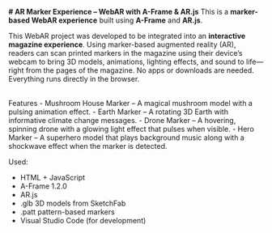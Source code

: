 **# AR Marker Experience – WebAR with A-Frame & AR.js**
This is a **marker-based WebAR experience** built using **A-Frame** and **AR.js**.


This WebAR project was developed to be integrated into an **interactive magazine experience**. Using marker-based augmented reality (AR), readers can scan printed markers in the magazine using their device’s webcam to bring 3D models, animations, lighting effects, and sound to life—right from the pages of the magazine. No apps or downloads are needed. Everything runs directly in the browser. 


<br>
Features
- Mushroom House Marker – A magical mushroom model with a pulsing animation effect.
- Earth Marker – A rotating 3D Earth with informative climate change messages.
- Drone Marker – A hovering, spinning drone with a glowing light effect that pulses when visible.
- Hero Marker – A superhero model that plays background music along with a shockwave effect when the marker is detected.
</br>

Used:
- HTML + JavaScript
- A-Frame 1.2.0
- AR.js
- .glb 3D models from SketchFab
- .patt pattern-based markers
- Visual Studio Code (for development)
